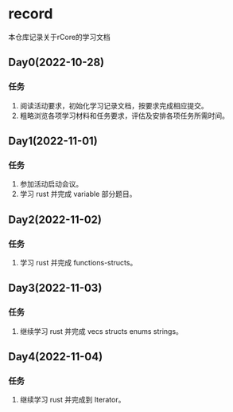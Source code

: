 # record

本仓库记录关于rCore的学习文档

## Day0(2022-10-28)

### 任务

1. 阅读活动要求，初始化学习记录文档，按要求完成相应提交。
2. 粗略浏览各项学习材料和任务要求，评估及安排各项任务所需时间。

## Day1(2022-11-01)

### 任务

1. 参加活动启动会议。
2. 学习 rust 并完成 variable 部分题目。

## Day2(2022-11-02)

### 任务

1. 学习 rust 并完成 functions-structs。

## Day3(2022-11-03)

### 任务

1. 继续学习 rust 并完成 vecs structs enums strings。

## Day4(2022-11-04)

### 任务

1. 继续学习 rust 并完成到 Iterator。
